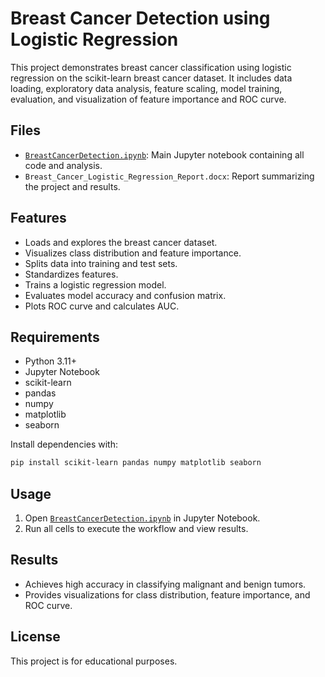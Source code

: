 # Breast Cancer Detection using Logistic Regression

This project demonstrates breast cancer classification using logistic regression on the scikit-learn breast cancer dataset. It includes data loading, exploratory data analysis, feature scaling, model training, evaluation, and visualization of feature importance and ROC curve.

## Files

- [`BreastCancerDetection.ipynb`](c:/Users/astit/Downloads/APR%20Assignment/BreastCancerDetection.ipynb): Main Jupyter notebook containing all code and analysis.
- `Breast_Cancer_Logistic_Regression_Report.docx`: Report summarizing the project and results.

## Features

- Loads and explores the breast cancer dataset.
- Visualizes class distribution and feature importance.
- Splits data into training and test sets.
- Standardizes features.
- Trains a logistic regression model.
- Evaluates model accuracy and confusion matrix.
- Plots ROC curve and calculates AUC.

## Requirements

- Python 3.11+
- Jupyter Notebook
- scikit-learn
- pandas
- numpy
- matplotlib
- seaborn

Install dependencies with:

```sh
pip install scikit-learn pandas numpy matplotlib seaborn
```

## Usage

1. Open [`BreastCancerDetection.ipynb`](c:/Users/astit/Downloads/APR%20Assignment/BreastCancerDetection.ipynb) in Jupyter Notebook.
2. Run all cells to execute the workflow and view results.

## Results

- Achieves high accuracy in classifying malignant and benign tumors.
- Provides visualizations for class distribution, feature importance, and ROC curve.

## License

This project is for educational purposes.